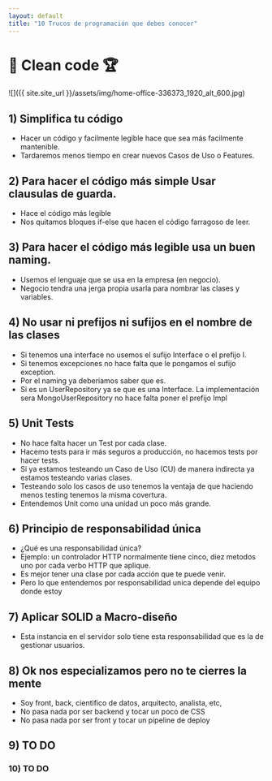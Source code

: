 ```yaml
---
layout: default
title: "10 Trucos de programación que debes conocer"
---
```


# :dart: Clean code :trophy:

![]({{ site.site_url }}/assets/img/home-office-336373_1920_alt_600.jpg)

## 1) Simplifica tu código

- Hacer un código y facilmente legible hace que sea más facilmente mantenible. 
- Tardaremos menos tiempo en crear nuevos Casos de Uso o Features.

## 2) Para hacer el código más simple Usar clausulas de guarda.

- Hace el código más legible 
- Nos quitamos bloques if-else que hacen el código farragoso de leer.

## 3) Para hacer el código más legible usa un buen naming.

- Usemos el lenguaje que se usa en la empresa (en negocio).
- Negocio tendra una jerga propia usarla para nombrar las clases y variables.

## 4) No usar ni prefijos ni sufijos en el nombre de las clases

- Si tenemos una interface no usemos el sufijo Interface o el prefijo I.
- Si tenemos excepciones no hace falta que le pongamos el sufijo exception.
- Por el naming ya deberiamos saber que es. 
- Si es un UserRepository ya se que es una Interface. La implementación sera MongoUserRepository no hace falta poner el prefijo Impl

## 5) Unit Tests

- No hace falta hacer un Test por cada clase.
- Hacemo tests para ir más seguros a producción, no hacemos tests por hacer tests.
- Si ya estamos testeando un Caso de Uso (CU) de manera indirecta ya estamos testeando varias clases.
- Testeando solo los casos de uso tenemos la ventaja de que haciendo menos testing tenemos la misma covertura.
- Entendemos Unit como una unidad un poco más grande.

## 6) Principio de responsabilidad única

- ¿Qué es una responsabilidad única?
- Ejemplo: un controlador HTTP normalmente tiene cinco, diez metodos uno por cada verbo HTTP que aplique.
- Es mejor tener una clase por cada acción que te puede venir.
- Pero lo que entendemos por responsabilidad unica depende del equipo donde estoy 

## 7) Aplicar SOLID a Macro-diseño

- Esta instancia en el servidor solo tiene esta responsabilidad que es la de gestionar usuarios.

## 8) Ok nos especializamos pero no te cierres la mente

- Soy front, back, cientifico de datos, arquitecto, analista, etc, 
- No pasa nada por ser backend y tocar un poco de CSS
- No pasa nada por ser front y tocar un pipeline de deploy

## 9) TO DO

### 10) TO DO

